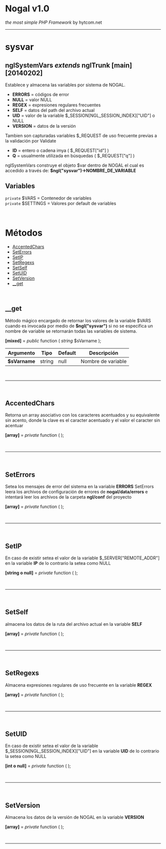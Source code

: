 # Nogal v1.0
*the most simple PHP Framework* by hytcom.net
___
  

# sysvar
## nglSystemVars *extends* nglTrunk [main] [20140202]
Establece y almacena las variables por sistema de NOGAL.<ul><li>**ERRORS** =  códigos de error</li><li>**NULL** =  valor NULL</li><li>**REGEX** =  expresiones regulares frecuentes</li><li>**SELF** =  datos del path del archivo actual</li><li>**UID** =  valor de la variable \$_SESSION[NGL_SESSION_INDEX]["UID"] o NULL</li><li>**VERSION** =  datos de la versión</li></ul>Tambien son capturadas variables \$_REQUEST de uso frecuente previas a la validación por Validate<ul><li>**ID** =  entero o cadena imya ( \$_REQUEST["id"] )</li><li>**Q** =  usualmente utilizada en búsquedas ( \$_REQUEST["q"] )</li></ul>nglSystemVars construye el objeto \$var dentro de NOGAL el cual es accedido a través de: **\$ngl("sysvar")->NOMBRE_DE_VARIABLE**
  
## Variables
`private` $VARS = Contenedor de variables  
`private` $SETTINGS = Valores por default de variables  

  
&nbsp;

# Métodos
- [AccentedChars](#AccentedChars)
- [SetErrors](#SetErrors)
- [SetIP](#SetIP)
- [SetRegexs](#SetRegexs)
- [SetSelf](#SetSelf)
- [SetUID](#SetUID)
- [SetVersion](#SetVersion)
- [__get](#__get)

  
&nbsp;


## __get
Método mágico encargado de retornar los valores de la variable \$VARS cuando es invocada por medio de **\$ngl("sysvar")**
si no se especifica un nombre de variable se retornarán todas las variables de sistema.  

**[mixed]** =  *public* function ( *string* \$sVarname );  

|Argumento|Tipo|Default|Descripción|
|---|---|---|---|
|**\$sVarname**|string|null|Nombre de variable|
&nbsp;
___
&nbsp;

## AccentedChars
Retorna un array asociativo con los caracteres acentuados y su equivalente sin acento, 
donde la clave es el caracter acentuado y el valor el caracter sin acentuar  

**[array]** =  *private* function ( );
  
&nbsp;
___
&nbsp;

## SetErrors
Setea los mensajes de error del sistema en la variable **ERRORS**
SetErrors leera los archivos de configuración de errores de **__nogal__/data/errors**
e intentará leer los archivos de la carpeta **ngl/conf** del proyecto  

**[array]** =  *private* function ( );
  
&nbsp;
___
&nbsp;

## SetIP
En caso de existir setea el valor de la variable \$_SERVER["REMOTE_ADDR"] en la variable **IP**
de lo contrario la setea como NULL  

**[string o null]** =  *private* function ( );
  
&nbsp;
___
&nbsp;

## SetSelf
almacena los datos de la ruta del archivo actual en la variable **SELF**  

**[array]** =  *private* function ( );
  
&nbsp;
___
&nbsp;

## SetRegexs
Almacena expresiones regulares de uso frecuente en la variable **REGEX**  

**[array]** =  *private* function ( );
  
&nbsp;
___
&nbsp;

## SetUID
En caso de existir setea el valor de la variable \$_SESSION[NGL_SESSION_INDEX]["UID"] en la variable **UID**
de lo contrario la setea como NULL  

**[int o null]** =  *private* function ( );
  
&nbsp;
___
&nbsp;

## SetVersion
Almacena los datos de la versión de NOGAL en la variable **VERSION**  

**[array]** =  *private* function ( );
  
&nbsp;
___
&nbsp;
